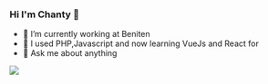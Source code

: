 ### Hi I'm Chanty 👋

- 🔭 I’m currently working at Beniten
- 🌱 I used PHP,Javascript and now learning VueJs and React for 
- 💬 Ask me about anything

<img align="center" src="https://github-readme-stats.vercel.app/api/top-langs/?username=chanty&theme=radical" />
